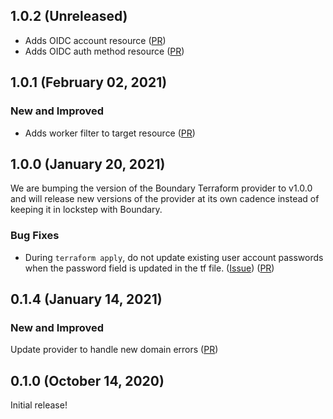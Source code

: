 ## 1.0.2 (Unreleased)

* Adds OIDC account resource
([PR](https://github.com/hashicorp/terraform-provider-boundary/pull/105))
* Adds OIDC auth method resource
([PR](https://github.com/hashicorp/terraform-provider-boundary/pull/105))

## 1.0.1 (February 02, 2021)

### New and Improved

* Adds worker filter to target resource
  ([PR](https://github.com/hashicorp/terraform-provider-boundary/pull/76))

## 1.0.0 (January 20, 2021)

We are bumping the version of the Boundary Terraform provider to v1.0.0 and will release new versions of the provider at its own cadence instead of keeping it in lockstep with Boundary.

### Bug Fixes

* During `terraform apply`, do not update existing user account passwords when the password field is updated in the tf file.
  ([Issue](https://github.com/hashicorp/terraform-provider-boundary/issues/71))
  ([PR](https://github.com/hashicorp/terraform-provider-boundary/pull/70))

## 0.1.4 (January 14, 2021)

### New and Improved

Update provider to handle new domain errors ([PR](https://github.com/hashicorp/terraform-provider-boundary/pull/63))

## 0.1.0 (October 14, 2020)

Initial release!
